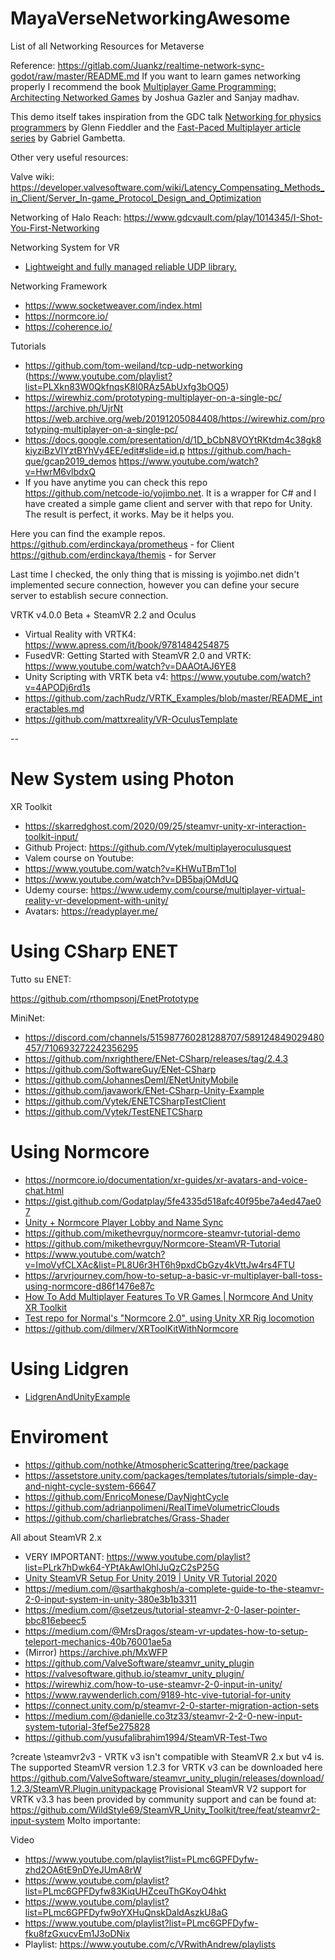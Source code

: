 # MayaVerseNetworkingAwesome
List of all Networking Resources for Metaverse

Reference: https://gitlab.com/Juankz/realtime-network-sync-godot/raw/master/README.md
If you want to learn games networking properly I recommend the book [Multiplayer Game Programming: Architecting Networked Games](https://www.amazon.com/Multiplayer-Game-Programming-Architecting-Networked/dp/0134034309) by Joshua Gazler and Sanjay madhav.

This demo itself takes inspiration from the GDC talk [Networking for physics programmers](https://www.youtube.com/watch?v=Z9X4lysFr64) by Glenn Fieddler and the [Fast-Paced Multiplayer article series](https://www.gabrielgambetta.com/client-server-game-architecture.html) by Gabriel Gambetta.

Other very useful resources:
 
Valve wiki: https://developer.valvesoftware.com/wiki/Latency_Compensating_Methods_in_Client/Server_In-game_Protocol_Design_and_Optimization

Networking of Halo Reach: https://www.gdcvault.com/play/1014345/I-Shot-You-First-Networking

Networking System for VR

- [Lightweight and fully managed reliable UDP library.](https://github.com/MidLevel/Ruffles)

Networking Framework

- https://www.socketweaver.com/index.html
- https://normcore.io/
- https://coherence.io/

Tutorials

- https://github.com/tom-weiland/tcp-udp-networking (https://www.youtube.com/playlist?list=PLXkn83W0QkfnqsK8I0RAz5AbUxfg3bOQ5)
- https://wirewhiz.com/prototyping-multiplayer-on-a-single-pc/ https://archive.ph/UjrNt https://web.archive.org/web/20191205084408/https://wirewhiz.com/prototyping-multiplayer-on-a-single-pc/
- https://docs.google.com/presentation/d/1D_bCbN8VOYtRKtdm4c38gk8kiyziBzVIYztBYhVy4EE/edit#slide=id.p
  https://github.com/hach-que/gcap2019_demos
  https://www.youtube.com/watch?v=HwrM6vlbdxQ
- If you have anytime you can check this repo https://github.com/netcode-io/yojimbo.net.
It is a wrapper for C# and I have created a simple game client and server with that repo for Unity. The result is perfect, it works. May be it helps you.

Here you can find the example repos.
https://github.com/erdinckaya/prometheus - for Client
https://github.com/erdinckaya/themis - for Server

Last time I checked, the only thing that is missing is yojimbo.net didn't implemented secure connection, however you can define your secure server to establish secure connection.

VRTK v4.0.0 Beta + SteamVR 2.2 and Oculus 

- Virtual Reality with VRTK4: https://www.apress.com/it/book/9781484254875
- FusedVR: Getting Started with SteamVR 2.0 and VRTK: https://www.youtube.com/watch?v=DAAOtAJ6YE8
- Unity Scripting with VRTK beta v4: https://www.youtube.com/watch?v=4APODj6rd1s
- https://github.com/zachRudz/VRTK_Examples/blob/master/README_interactables.md
- https://github.com/mattxreality/VR-OculusTemplate

--

# New System using Photon

XR Toolkit

- https://skarredghost.com/2020/09/25/steamvr-unity-xr-interaction-toolkit-input/
- Github Project: https://github.com/Vytek/multiplayeroculusquest
- Valem course on Youtube: 
 - https://www.youtube.com/watch?v=KHWuTBmT1oI
 - https://www.youtube.com/watch?v=DB5bajOMdUQ
- Udemy course: https://www.udemy.com/course/multiplayer-virtual-reality-vr-development-with-unity/
- Avatars: https://readyplayer.me/

# Using CSharp ENET

Tutto su ENET:

https://github.com/rthompsonj/EnetPrototype

MiniNet:

- https://discord.com/channels/515987760281288707/589124849029480457/710693272242356295
- https://github.com/nxrighthere/ENet-CSharp/releases/tag/2.4.3
- https://github.com/SoftwareGuy/ENet-CSharp
- https://github.com/JohannesDeml/ENetUnityMobile
- https://github.com/javawork/ENet-CSharp-Unity-Example
- https://github.com/Vytek/ENETCSharpTestClient
- https://github.com/Vytek/TestENETCSharp

# Using Normcore

- https://normcore.io/documentation/xr-guides/xr-avatars-and-voice-chat.html
- https://gist.github.com/Godatplay/5fe4335d518afc40f95be7a4ed47ae07
- [Unity + Normcore Player Lobby and Name Sync](https://www.youtube.com/watch?v=J78uxCPO4rs)
- https://github.com/mikethevrguy/normcore-steamvr-tutorial-demo
- https://github.com/mikethevrguy/Normcore-SteamVR-Tutorial
- https://www.youtube.com/watch?v=ImoVyfCLXAc&list=PL8U6r3HT6h9pxdCbGzy4kVttJw4rs4FTU
- https://arvrjourney.com/how-to-setup-a-basic-vr-multiplayer-ball-toss-using-normcore-d86f1476e87c
- [How To Add Multiplayer Features To VR Games | Normcore And Unity XR Toolkit](https://www.youtube.com/watch?v=T9UNM88YICc)
- [Test repo for Normal's "Normcore 2.0", using Unity XR Rig locomotion](https://github.com/tedbarnett/NormcoreXR)
- https://github.com/dilmerv/XRToolKitWithNormcore

# Using Lidgren

- [LidgrenAndUnityExample](https://github.com/joeythelantern/LidgrenAndUnityExample)

# Enviroment

- https://github.com/nothke/AtmosphericScattering/tree/package
- https://assetstore.unity.com/packages/templates/tutorials/simple-day-and-night-cycle-system-66647
- https://github.com/EnricoMonese/DayNightCycle
- https://github.com/adrianpolimeni/RealTimeVolumetricClouds
- https://github.com/charliebratches/Grass-Shader

All about SteamVR 2.x

- VERY IMPORTANT: https://www.youtube.com/playlist?list=PLrk7hDwk64-YPtAkAwIOhlJuQzC2sP25G
- [Unity SteamVR Setup For Unity 2019 | Unity VR Tutorial 2020](https://www.youtube.com/watch?v=7WL19SiZ98g)
- https://medium.com/@sarthakghosh/a-complete-guide-to-the-steamvr-2-0-input-system-in-unity-380e3b1b3311
- https://medium.com/@setzeus/tutorial-steamvr-2-0-laser-pointer-bbc816ebeec5
- https://medium.com/@MrsDragos/steam-vr-updates-how-to-setup-teleport-mechanics-40b76001ae5a
- (Mirror) https://archive.ph/MxWFP
- https://github.com/ValveSoftware/steamvr_unity_plugin
- https://valvesoftware.github.io/steamvr_unity_plugin/ 
- https://wirewhiz.com/how-to-use-steamvr-2-0-input-in-unity/ 
- https://www.raywenderlich.com/9189-htc-vive-tutorial-for-unity
- https://connect.unity.com/p/steamvr-2-0-starter-migration-action-sets 
- https://medium.com/@danielle.co3tz33/steamvr-2-2-0-new-input-system-tutorial-3fef5e275828
- https://github.com/yusufalibrahim1994/SteamVR-Test-Two

?create \steamvr2v3 - VRTK v3 isn't compatible with SteamVR 2.x but v4 is. The supported SteamVR version 1.2.3 for VRTK v3 can be downloaded here https://github.com/ValveSoftware/steamvr_unity_plugin/releases/download/1.2.3/SteamVR.Plugin.unitypackage Provisional SteamVR V2 support for VRTK v3.3 has been provided by community support and can be found at: https://github.com/WildStyle69/SteamVR_Unity_Toolkit/tree/feat/steamvr2-input-system
Molto importante:


Video
* https://www.youtube.com/playlist?list=PLmc6GPFDyfw-zhd2OA6tE9nDYeJUmA8rW
* https://www.youtube.com/playlist?list=PLmc6GPFDyfw83KiqUHZceuThGKoyO4hkt
* https://www.youtube.com/playlist?list=PLmc6GPFDyfw9oYXHuQnskDaldAszkU8aG
* https://www.youtube.com/playlist?list=PLmc6GPFDyfw-fku8fzGxucvEm1J3oDNix
* Playlist: https://www.youtube.com/c/VRwithAndrew/playlists
